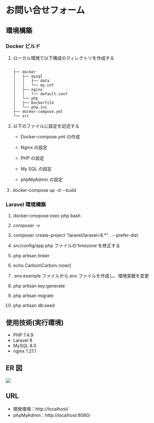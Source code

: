 # お問い合せフォーム

## 環境構築

### Docker ビルド

1. ローカル環境で以下構成のディレクトリを作成する

   ```
   .
   ├── docker
   │   ├── mysql
   │   │   ├── data
   │   │   └── my.cnf
   │   ├── nginx
   │   │   └── default.conf
   │   └── php
   │   ├── Dockerfile
   │   └── php.ini
   ├── docker-compose.yml
   └── src
   ```

2. 以下のファイルに設定を記述する

   - Docker-compose.yml の作成

   - Nginx の設定

   - PHP の設定

   - My SQL の設定

   - phpMyAdmin の設定

３. docker-compose up -d --build

### Laravel 環境構築

1. docker-cmopose exec php bash

2. composer -v

3. composer create-project "laravel/laravel=8.\*" . --prefer-dist

4. src/config/app.php ファイルの'timezone'を修正する

5. php artisan tinker

6. echo Carbon\Carbon::now()

7. .env.example ファイルから.env ファイルを作成し、環境変数を変更

8. php artisan key:generate

9. php artisan migrate

10. php artisan db:seed

## 使用技術(実行環境)

- PHP 7.4.9
- Laravel 8
- MySQL 8.0
- nginx 1.21.1

## ER 図

<img src="form-test/UR.png">

## URL

- 開発環境：http://localhost/
- phpMyAdmin：http://localhost:8080/
